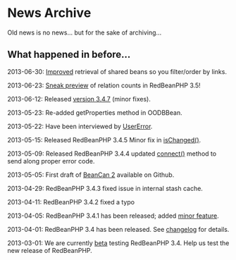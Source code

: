 # News Archive

Old news is no news... but for the sake of archiving...

## What happened in before...

<time>2013-06-30</time>: [Improved](https://github.com/gabordemooij/redbean/commit/0205fa8323d2e228dcc4da2dda410921e8be03cd "New N-M bean relation system") retrieval of shared beans so you filter/order by links.

<time>2013-06-23</time>: [Sneak preview](https://github.com/gabordemooij/redbean/commit/dbad985e1cd89bb3ab0e43f6c4846ac37b9f2634 "Take a look at the new count methods in RedBeanPHP 3.5!") of relation counts in RedBeanPHP 3.5!

<time>2013-06-12</time>: Released [version 3.4.7](/changelog "Read changelog") (minor fixes).

<time>2013-05-23</time>: Re-added getProperties method in OODBBean.

<time>2013-05-22</time>: Have been interviewed by [UserError](http://usererror.fi/2013/05/cleaning-up-your-crud/ "Cleaning up your CRUD...").

<time>2013-05-15</time>: Released RedBeanPHP 3.4.5 Minor fix in [isChanged()](https://github.com/saetia/redbean/commit/8139ddc19b3d93468ad164695df68a291a867b25 "View issue on Github").

<time>2013-05-09</time>: Released RedBeanPHP 3.4.4 updated [connect()](https://github.com/gabordemooij/redbean/issues/262 "View details on Github") method to send along proper error code.

<time>2013-05-05</time>: First draft of [BeanCan 2](https://github.com/gabordemooij/redbean/commit/ade919e616e2a745f921b81d71f248b9cf73ee1b "Discover the new RESTful BeanCan server") available on Github.

<time>2013-04-29</time>: RedBeanPHP 3.4.3 fixed issue in internal stash cache.

<time>2013-04-11</time>: RedBeanPHP 3.4.2 fixed a typo

<time>2013-04-05</time>: RedBeanPHP 3.4.1 has been released; added [minor feature](/eager_loading#sql "SQL in Eager Loading").

<time>2013-04-01</time>: RedBeanPHP 3.4 has been released. See [changelog](/changelog "Explore RedBeanPHP 3.4") for details.

<time>2013-03-01</time>: We are currently [beta](/beta_testing "beta") testing RedBeanPHP 3.4. Help us test the new release of RedBeanPHP.
